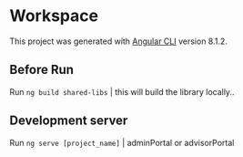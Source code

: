# Workspace

This project was generated with [Angular CLI](https://github.com/angular/angular-cli) version 8.1.2.

## Before Run

Run `ng build shared-libs` | this will build the library locally..

## Development server

Run `ng serve [project_name]` | adminPortal or advisorPortal
